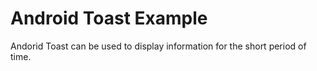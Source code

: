 # Android Toast Example
Andorid Toast can be used to display information for the short period of time.
